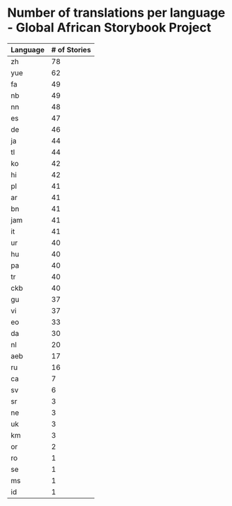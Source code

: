 # Number of translations per language - Global African Storybook Project

Language | # of Stories
-------- | ------------
zh | 78
yue | 62
fa | 49
nb | 49
nn | 48
es | 47
de | 46
ja | 44
tl | 44
ko | 42
hi | 42
pl | 41
ar | 41
bn | 41
jam | 41
it | 41
ur | 40
hu | 40
pa | 40
tr | 40
ckb | 40
gu | 37
vi | 37
eo | 33
da | 30
nl | 20
aeb | 17
ru | 16
ca | 7
sv | 6
sr | 3
ne | 3
uk | 3
km | 3
or | 2
ro | 1
se | 1
ms | 1
id | 1
